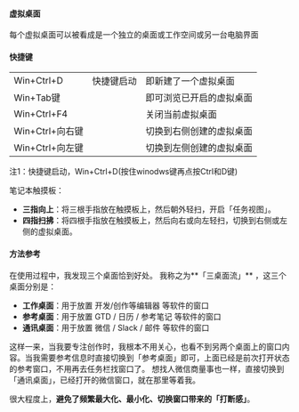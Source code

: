 ```

```





#### 虚拟桌面

每个虚拟桌面可以被看成是一个独立的桌面或工作空间或另一台电脑界面

#### 快捷键



|                 |            |                          |
| --------------- | ---------- | ------------------------ |
| Win+Ctrl+D      | 快捷键启动 | 即新建了一个虚拟桌面     |
| Win+Tab键       |            | 即可浏览已开启的虚拟桌面 |
| Win+Ctrl+F4     |            | 关闭当前虚拟桌面         |
| Win+Ctrl+向右键 |            | 切换到右侧创建的虚拟桌面 |
| Win+Ctrl+向左键 |            | 切换到左侧创建的虚拟桌面 |



注1：快捷键启动，Win+Ctrl+D(按住winodws键再点按Ctrl和D键)

笔记本触摸板：

- **三指向上**：将三根手指放在触摸板上，然后朝外轻扫，开启「任务视图」。
- **四指扫拂**：将四根手指放在触摸板上，然后向右或向左轻扫，切换到右侧或左侧的虚拟桌面。

#### 方法参考

在使用过程中，我发现三个桌面恰到好处。 我称之为**「三桌面流」** ，这三个桌面分别是：

- **工作桌面**：用于放置 开发/创作等编辑器 等软件的窗口
- **参考桌面**：用于放置 GTD / 日历 / 参考笔记 等软件的窗口
- **通讯桌面**：用于放置 微信 / Slack / 邮件 等软件的窗口

这样一来，当我要专注创作时，我根本不用关心，也看不到另两个桌面上的窗口内容。当我需要参考信息时直接切换到「参考桌面」即可，上面已经是前次打开状态的参考窗口，不用再去任务栏找窗口了。  想找人微信商量事也一样，直接切换到「通讯桌面」，已经打开的微信窗口，就在那里等着我。

很大程度上，**避免了频繁最大化、最小化、切换窗口带来的「打断感」**。

